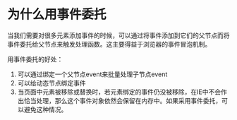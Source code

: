 # 为什么用事件委托

当我们需要对很多元素添加事件的时候，可以通过将事件添加到它们的父节点而将事件委托给父节点来触发处理函数。这主要得益于浏览器的事件冒泡机制。

用事件委托的好处：

1. 可以通过绑定一个父节点event来批量处理子节点event
2. 可以给动态节点绑定事件
3. 当页面中元素被移除或替换时，若元素绑定的事件仍没被移除，在IE中不会作出恰当处理，那么这个事件对象依然会保留在内存中。如果采用事件委托，可以避免这种情况。
